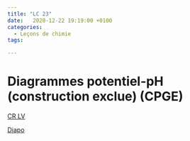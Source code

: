 ```yaml
---
title: "LC 23"
date:   2020-12-22 19:19:00 +0100
categories:
  - Leçons de chimie
tags:

---
```

# Diagrammes potentiel-pH (construction exclue) (CPGE)

[CR LV](/assets/pdf/LC23.pdf)

<object class="pdf fitvidsignore" data="/assets/pdf/LC23.pdf" type="application/pdf"></object>

<a href="/assets/pptx/LC23.pptx" download>Diapo</a>

